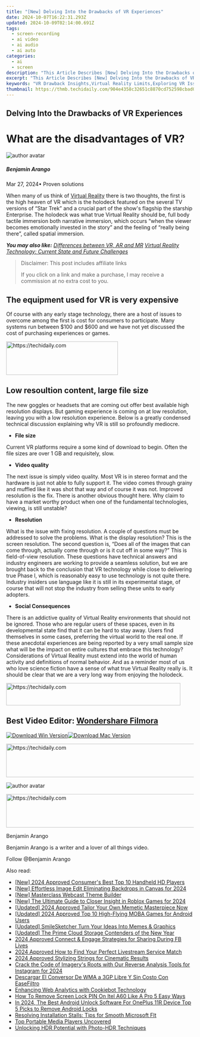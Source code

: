 ```yaml
---
title: "[New] Delving Into the Drawbacks of VR Experiences"
date: 2024-10-07T16:22:31.293Z
updated: 2024-10-09T02:14:00.691Z
tags: 
  - screen-recording
  - ai video
  - ai audio
  - ai auto
categories: 
  - ai
  - screen
description: "This Article Describes [New] Delving Into the Drawbacks of VR Experiences"
excerpt: "This Article Describes [New] Delving Into the Drawbacks of VR Experiences"
keywords: "VR Drawback Insights,Virtual Reality Limits,Exploring VR Issues,VR Disadvantages Study,Deciphering VR Flaws,Investigating VR Shortcomings,Understanding VR Pitfalls"
thumbnail: https://thmb.techidaily.com/904e4358c32651c8870cd752598cbad0b1afa3205d185e4b265bf0a0d105bd32.jpg
---
```


## Delving Into the Drawbacks of VR Experiences

# What are the disadvantages of VR?

![author avatar](https://images.wondershare.com/filmora/article-images/benjamin-arango-author.jpg)

##### Benjamin Arango

 Mar 27, 2024• Proven solutions

 When many of us think of [Virtual Reality](https://tools.techidaily.com/wondershare/filmora/download/) there is two thoughts, the first is the high heaven of VR which is the holodeck featured on the several TV versions of “Star Trek” and a crucial part of the show's flagship the starship Enterprise. The holodeck was what true Virtual Reality should be, full body tactile immersion both narrative immersion, which occurs “when the viewer becomes emotionally invested in the story” and the feeling of “really being there”, called spatial immersion.

 **_You may also like:_**
_[Differences between VR, AR and MR](https://tools.techidaily.com/wondershare/filmora/download/)_
_[Virtual Reality Technology: Current State and Future Challenges](https://tools.techidaily.com/wondershare/filmora/download/)_

>  Disclaimer: This post includes affiliate links
>
>  If you click on a link and make a purchase, I may receive a commission at no extra cost to you.
>

## The equipment used for VR is very expensive

 Of course with any early stage technology, there are a host of issues to overcome among the first is cost for consumers to participate. Many systems run between $100 and $600 and we have not yet discussed the cost of purchasing experiences or games.

<!-- affiliate ads begin -->
<a href="https://aligracehair.sjv.io/c/5597632/1880956/19272" target="_top" id="1880956">
  <img src="//a.impactradius-go.com/display-ad/19272-1880956" border="0" alt="https://techidaily.com" width="300" height="90"/>
</a>
<img height="0" width="0" src="https://aligracehair.sjv.io/i/5597632/1880956/19272" style="position:absolute;visibility:hidden;" border="0" />
<!-- affiliate ads end -->

## Low resoultion content, large file size

 The new goggles or headsets that are coming out offer best available high resolution displays. But gaming experience is coming on at low resolution, leaving you with a low resolution experience. Below is a greatly condensed technical discussion explaining why VR is still so profoundly mediocre.

* **File size**

 Current VR platforms require a some kind of download to begin. Often the file sizes are over 1 GB and requisitely, slow.

* **Video quality**

 The next issue is simply video quality. Most VR is in stereo format and the hardware is just not able to fully support it. The video comes through grainy and muffled like it was shot that way and of course it was not. Improved resolution is the fix. There is another obvious thought here. Why claim to have a market worthy product when one of the fundamental technologies, viewing, is still unstable?

* **Resolution**

 What is the issue with fixing resolution. A couple of questions must be addressed to solve the problems. What is the display resolution? This is the screen resolution. The second question is, “Does all of the images that can come through, actually come through or is it cut off in some way?” This is field-of-view resolution. These questions have technical answers and industry engineers are working to provide a seamless solution, but we are brought back to the conclusion that VR technology while close to delivering true Phase I, which is reasonably easy to use technology is not quite there. Industry insiders use language like it is still in its experimental stage, of course that will not stop the industry from selling these units to early adopters.

* **Social Consequences**

 There is an addictive quality of Virtual Reality environments that should not be ignored. Those who are regular users of these spaces, even in its developmental state find that it can be hard to stay away. Users find themselves in some cases, preferring the virtual world to the real one. If these anecdotal experiences are being reported by a very small sample size what will be the impact on entire cultures that embrace this technology? Considerations of Virtual Reality must extend into the world of human activity and definitions of normal behavior. And as a reminder most of us who love science fiction have a sense of what true Virtual Reality really is. It should be clear that we are a very long way from enjoying the holodeck.

<!-- affiliate ads begin -->
<a href="https://25home.pxf.io/c/5597632/2148648/16836" target="_top" id="2148648">
  <img src="//a.impactradius-go.com/display-ad/16836-2148648" border="0" alt="https://techidaily.com" width="468" height="60"/>
</a>
<img height="0" width="0" src="https://25home.pxf.io/i/5597632/2148648/16836" style="position:absolute;visibility:hidden;" border="0" />
<!-- affiliate ads end -->

## Best Video Editor: [Wondershare Filmora](https://tools.techidaily.com/wondershare/filmora/download/)

[![Download Win Version](https://images.wondershare.com/filmora/guide/download-btn-win.jpg)](https://tools.techidaily.com/wondershare/filmora/download/)[![Download Mac Version](https://images.wondershare.com/filmora/guide/download-btn-mac.jpg)](https://tools.techidaily.com/wondershare/filmora/download/)

<!-- affiliate ads begin -->
<a href="https://appsumo.8odi.net/c/5597632/2094415/7443" target="_top" id="2094415">
  <img src="//a.impactradius-go.com/display-ad/7443-2094415" border="0" alt="https://techidaily.com" width="728" height="90"/>
</a>
<img height="0" width="0" src="https://appsumo.8odi.net/i/5597632/2094415/7443" style="position:absolute;visibility:hidden;" border="0" />
<!-- affiliate ads end -->

![author avatar](https://images.wondershare.com/filmora/article-images/benjamin-arango-author.jpg)

<!-- affiliate ads begin -->
<a href="https://appsumo.8odi.net/c/5597632/2082532/7443" target="_top" id="2082532">
  <img src="//a.impactradius-go.com/display-ad/7443-2082532" border="0" alt="https://techidaily.com" width="728" height="90"/>
</a>
<img height="0" width="0" src="https://appsumo.8odi.net/i/5597632/2082532/7443" style="position:absolute;visibility:hidden;" border="0" />
<!-- affiliate ads end -->

Benjamin Arango

Benjamin Arango is a writer and a lover of all things video.

Follow @Benjamin Arango


<ins class="adsbygoogle"
     style="display:block"
     data-ad-format="autorelaxed"
     data-ad-client="ca-pub-7571918770474297"
     data-ad-slot="1223367746"></ins>



<ins class="adsbygoogle"
     style="display:block"
     data-ad-client="ca-pub-7571918770474297"
     data-ad-slot="8358498916"
     data-ad-format="auto"
     data-full-width-responsive="true"></ins>


<span class="atpl-alsoreadstyle">Also read:</span>
<div><ul>
<li><a href="https://fox-glue.techidaily.com/new-2024-approved-consumers-best-top-10-handheld-hd-players/"><u>[New] 2024 Approved Consumer's Best Top 10 Handheld HD Players</u></a></li>
<li><a href="https://fox-glue.techidaily.com/new-effortless-image-edit-eliminating-backdrops-in-canvas-for-2024/"><u>[New] Effortless Image Edit Eliminating Backdrops in Canvas for 2024</u></a></li>
<li><a href="https://fox-glue.techidaily.com/new-masterclass-webcast-theme-builder/"><u>[New] Masterclass Webcast Theme Builder</u></a></li>
<li><a href="https://fox-glue.techidaily.com/new-the-ultimate-guide-to-closer-insight-in-roblox-games-for-2024/"><u>[New] The Ultimate Guide to Closer Insight in Roblox Games for 2024</u></a></li>
<li><a href="https://fox-glue.techidaily.com/updated-2024-approved-tailor-your-own-memetic-masterpiece-now/"><u>[Updated] 2024 Approved Tailor Your Own Memetic Masterpiece Now</u></a></li>
<li><a href="https://visual-screen-recording.techidaily.com/updated-2024-approved-top-10-high-flying-moba-games-for-android-users/"><u>[Updated] 2024 Approved Top 10 High-Flying MOBA Games for Android Users</u></a></li>
<li><a href="https://fox-glue.techidaily.com/updated-smilesketcher-turn-your-ideas-into-memes-and-graphics/"><u>[Updated] SmileSketcher Turn Your Ideas Into Memes & Graphics</u></a></li>
<li><a href="https://fox-glue.techidaily.com/updated-the-prime-cloud-storage-contenders-of-the-new-year/"><u>[Updated] The Prime Cloud Storage Contenders of the New Year</u></a></li>
<li><a href="https://facebook-clips.techidaily.com/2024-approved-connect-and-engage-strategies-for-sharing-during-fb-lives/"><u>2024 Approved Connect & Engage Strategies for Sharing During FB Lives</u></a></li>
<li><a href="https://some-knowledge.techidaily.com/2024-approved-how-to-find-your-perfect-livestream-service-match/"><u>2024 Approved How to Find Your Perfect Livestream Service Match</u></a></li>
<li><a href="https://some-tips.techidaily.com/2024-approved-stylizing-strings-for-cinematic-results/"><u>2024 Approved Stylizing Strings for Cinematic Results</u></a></li>
<li><a href="https://instagram-videos.techidaily.com/crack-the-code-of-imagerys-roots-with-our-reverse-analysis-tools-for-instagram-for-2024/"><u>Crack the Code of Imagery's Roots with Our Reverse Analysis Tools for Instagram for 2024</u></a></li>
<li><a href="https://techtrends.techidaily.com/descargar-el-conversor-de-wma-a-3gp-libre-y-sin-costo-con-easefiltro/"><u>Descargar El Conversor De WMA a 3GP Libre Y Sin Costo Con EaseFiltro</u></a></li>
<li><a href="https://video-screen-grab.techidaily.com/enhancing-web-analytics-with-cookiebot-technology/"><u>Enhancing Web Analytics with Cookiebot Technology</u></a></li>
<li><a href="https://unlock-android.techidaily.com/how-to-remove-screen-lock-pin-on-itel-a60-like-a-pro-5-easy-ways-by-drfone-android/"><u>How To Remove Screen Lock PIN On Itel A60 Like A Pro 5 Easy Ways</u></a></li>
<li><a href="https://sim-unlock.techidaily.com/in-2024-the-best-android-unlock-software-for-oneplus-11r-device-top-5-picks-to-remove-android-locks-by-drfone-android/"><u>In 2024, The Best Android Unlock Software For OnePlus 11R Device Top 5 Picks to Remove Android Locks</u></a></li>
<li><a href="https://win-able.techidaily.com/resolving-installation-stalls-tips-for-smooth-microsoft-flt/"><u>Resolving Installation Stalls: Tips for Smooth Microsoft Flt</u></a></li>
<li><a href="https://fox-glue.techidaily.com/top-portable-media-players-uncovered/"><u>Top Portable Media Players Uncovered</u></a></li>
<li><a href="https://fox-glue.techidaily.com/unlocking-hdr-potential-with-photo-hdr-techniques/"><u>Unlocking HDR Potential with Photo-HDR Techniques</u></a></li>
</ul></div>

